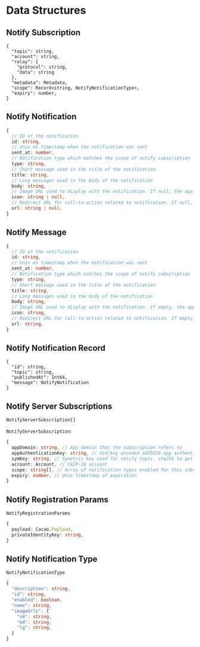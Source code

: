 # Data Structures

## Notify Subscription

```jsonc
{
  "topic": string,
  "account": string,
  "relay": {
    "protocol": string,
    "data": string
  },
  "metadata": Metadata,
  "scope": Record<string, NotifyNotificationType>,
  "expiry": number,
}
```

## Notify Notification

```typescript
{
  // ID of the notification
  id: string,
  // Unix ms timestamp when the notification was sent
  sent_at: number,
  // Notification type which matches the scope of notify subscription
  type: string,
  // Short message used in the title of the notification
  title: string,
  // Long messages used in the body of the notification
  body: string,
  // Image URL used to display with the notification. If null, the app's icon from Notify Config is used instead
  icon: string | null,
  // Redirect URL for call-to-action related to notification. If null, there is no link
  url: string | null,
}
```

## Notify Message

```typescript
{
  // ID of the notification
  id: string,
  // Unix ms timestamp when the notification was sent
  sent_at: number,
  // Notification type which matches the scope of notify subscription
  type: string,
  // Short message used in the title of the notification
  title: string,
  // Long messages used in the body of the notification
  body: string,
  // Image URL used to display with the notification. If empty, the app's icon from Notify Config is used instead
  icon: string,
  // Redirect URL for call-to-action related to notification. If empty, there is no link
  url: string,
}
```

## Notify Notification Record

```jsonc
{
  "id": string,
  "topic": string,
  "publishedAt": Int64,
  "message": NotifyNotification
}
```

## Notify Server Subscriptions

```jsonc
NotifyServerSubscription[]
```

`NotifyServerSubscription`:
```typescript
{
  appDomain: string, // App domain that the subscription refers to
  appAuthenticationKey: string, // did:key encoded ed25519 app authentication key
  symKey: string, // Symetric key used for notify topic. sha256 to get notify topic to manage the subscription and call wc_notifySubscriptionUpdate and wc_notifySubscriptionDelete
  account: Account, // CAIP-10 account
  scope: string[], // Array of notification types enabled for this subscription
  expiry: number, // Unix timestamp of expiration
}
```

## Notify Registration Params
`NotifyRegistrationParams`
```typescript
{
  payload: Cacao.Payload,
  privateIdentityKey: string,
}

```

## Notify Notification Type
`NotifyNotificationType`
```typescript
{
  "description": string, 
  "id": string,
  "enabled": boolean,
  "name": string,
  "imageUrls": {
    "sm": string,
    "md": string,
    "lg": string,
  }
}
```


